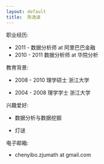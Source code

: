 ```yaml
---
layout: default
title:  陈逸波
---
```


职业经历:

 -  2011 - 数据分析师 at 阿里巴巴金融
 -  2010 - 2011 数据分析师 at 华院分析

教育背景:

 -  2008 - 2010   理学硕士   浙江大学

 -  2004 - 2008   理学学士   浙江大学

兴趣爱好:

 -  数据分析与数据挖掘

 -  灯谜

电子邮箱:

 -  chenyibo.zjumath at gmail.com